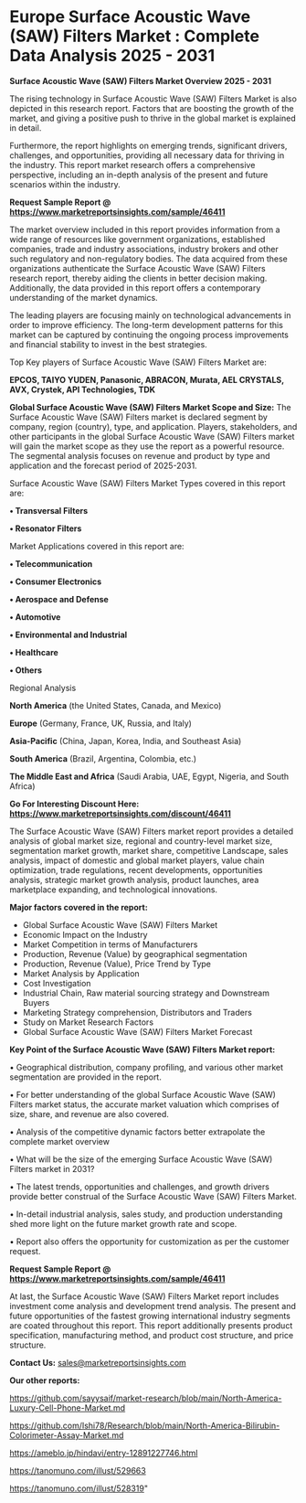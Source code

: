 # Europe Surface Acoustic Wave (SAW) Filters Market : Complete Data Analysis 2025 - 2031

<Strong> Surface Acoustic Wave (SAW) Filters Market Overview 2025 - 2031</strong>

The rising technology in Surface Acoustic Wave (SAW) Filters Market is also depicted in this research report. Factors that are boosting the growth of the market, and giving a positive push to thrive in the global market is explained in detail.

Furthermore, the report highlights on emerging trends, significant drivers, challenges, and opportunities, providing all necessary data for thriving in the industry. This report market research offers a comprehensive perspective, including an in-depth analysis of the present and future scenarios within the industry.

<strong>Request Sample Report @ <a href=https://www.marketreportsinsights.com/sample/46411>https://www.marketreportsinsights.com/sample/46411</a></strong>

The market overview included in this report provides information from a wide range of resources like government organizations, established companies, trade and industry associations, industry brokers and other such regulatory and non-regulatory bodies. The data acquired from these organizations authenticate the Surface Acoustic Wave (SAW) Filters research report, thereby aiding the clients in better decision making. Additionally, the data provided in this report offers a contemporary understanding of the market dynamics.

The leading players are focusing mainly on technological advancements in order to improve efficiency. The long-term development patterns for this market can be captured by continuing the ongoing process improvements and financial stability to invest in the best strategies.

Top Key players of Surface Acoustic Wave (SAW) Filters Market are:

<strong>EPCOS, TAIYO YUDEN, Panasonic, ABRACON, Murata, AEL CRYSTALS, AVX, Crystek, API Technologies, TDK</strong>

<strong><b>Global Surface Acoustic Wave (SAW) Filters Market Scope and Size:</b></strong>
The Surface Acoustic Wave (SAW) Filters market is declared segment by company, region (country), type, and application. Players, stakeholders, and other participants in the global Surface Acoustic Wave (SAW) Filters market will gain the market scope as they use the report as a powerful resource. The segmental analysis focuses on revenue and product by type and application and the forecast period of 2025-2031.

Surface Acoustic Wave (SAW) Filters Market Types covered in this report are:

<strong>•  Transversal Filters

•  Resonator Filters</strong>

Market Applications covered in this report are:

<strong>•  Telecommunication

•  Consumer Electronics

•  Aerospace and Defense

•  Automotive

•  Environmental and Industrial

•  Healthcare

•  Others</strong> 

Regional Analysis

<strong>North America</strong> (the United States, Canada, and Mexico)

<strong>Europe</strong> (Germany, France, UK, Russia, and Italy)

<strong>Asia-Pacific</strong> (China, Japan, Korea, India, and Southeast Asia)

<strong>South America</strong> (Brazil, Argentina, Colombia, etc.)

<strong>The Middle East and Africa</strong> (Saudi Arabia, UAE, Egypt, Nigeria, and South Africa)

<strong>Go For Interesting Discount Here: <a href=https://www.marketreportsinsights.com/discount/46411>https://www.marketreportsinsights.com/discount/46411</a></strong>

The Surface Acoustic Wave (SAW) Filters market report provides a detailed analysis of global market size, regional and country-level market size, segmentation market growth, market share, competitive Landscape, sales analysis, impact of domestic and global market players, value chain optimization, trade regulations, recent developments, opportunities analysis, strategic market growth analysis, product launches, area marketplace expanding, and technological innovations.

<strong><b>Major factors covered in the report:</b></strong>
<ul>
  <li>Global Surface Acoustic Wave (SAW) Filters Market </li>
  <li>Economic Impact on the Industry</li>
  <li>Market Competition in terms of Manufacturers</li>
  <li>Production, Revenue (Value) by geographical segmentation</li>
  <li>Production, Revenue (Value), Price Trend by Type</li>
  <li>Market Analysis by Application</li>
  <li>Cost Investigation</li>
  <li>Industrial Chain, Raw material sourcing strategy and Downstream Buyers</li>
  <li>Marketing Strategy comprehension, Distributors and Traders</li>
  <li>Study on Market Research Factors</li>
  <li>Global Surface Acoustic Wave (SAW) Filters Market Forecast</li>
</ul>

<strong><b>Key Point of the Surface Acoustic Wave (SAW) Filters Market report:</b></strong>

• Geographical distribution, company profiling, and various other market segmentation are provided in the report.

• For better understanding of the global Surface Acoustic Wave (SAW) Filters market status, the accurate market valuation which comprises of size, share, and revenue are also covered.

• Analysis of the competitive dynamic factors better extrapolate the complete market overview

• What will be the size of the emerging Surface Acoustic Wave (SAW) Filters market in 2031?

• The latest trends, opportunities and challenges, and growth drivers provide better construal of the Surface Acoustic Wave (SAW) Filters Market.

• In-detail industrial analysis, sales study, and production understanding shed more light on the future market growth rate and scope.

• Report also offers the opportunity for customization as per the customer request.

<strong>Request Sample Report @ <a href=https://www.marketreportsinsights.com/sample/46411>https://www.marketreportsinsights.com/sample/46411</a></strong>

At last, the Surface Acoustic Wave (SAW) Filters Market report includes investment come analysis and development trend analysis. The present and future opportunities of the fastest growing international industry segments are coated throughout this report. This report additionally presents product specification, manufacturing method, and product cost structure, and price structure.

<strong>Contact Us:</strong>
sales@marketreportsinsights.com

<strong>Our other reports:</strong>

<a href=https://github.com/sayysaif/market-research/blob/main/North-America-Luxury-Cell-Phone-Market.md>https://github.com/sayysaif/market-research/blob/main/North-America-Luxury-Cell-Phone-Market.md</a>

<a href=https://github.com/Ishi78/Research/blob/main/North-America-Bilirubin-Colorimeter-Assay-Market.md>https://github.com/Ishi78/Research/blob/main/North-America-Bilirubin-Colorimeter-Assay-Market.md</a>

<a href=https://ameblo.jp/hindavi/entry-12891227746.html>https://ameblo.jp/hindavi/entry-12891227746.html</a>

<a href=https://tanomuno.com/illust/529663>https://tanomuno.com/illust/529663</a>

<a href=https://tanomuno.com/illust/528319>https://tanomuno.com/illust/528319</a>"
